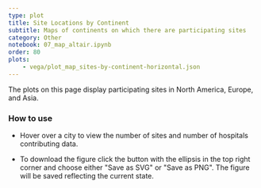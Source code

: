 ```yaml
---
type: plot
title: Site Locations by Continent
subtitle: Maps of continents on which there are participating sites
category: Other
notebook: 07_map_altair.ipynb
order: 80
plots:
    - vega/plot_map_sites-by-continent-horizontal.json
---
```


The plots on this page display participating sites in North America, Europe, and Asia.

### How to use

- Hover over a city to view the number of sites and number of hospitals contributing data.

- To download the figure click the button with the ellipsis in the top right corner and choose either "Save as SVG" or "Save as PNG". The figure will be saved reflecting the current state.
